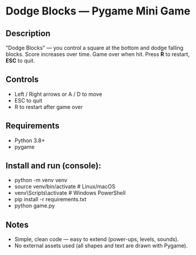 # Dodge Blocks — Pygame Mini Game 

## Description
"Dodge Blocks" — you control a square at the bottom and dodge falling blocks. Score increases over time. Game over when hit. Press **R** to restart, **ESC** to quit.

## Controls
- Left / Right arrows or A / D to move
- ESC to quit
- R to restart after game over

## Requirements
- Python 3.8+
- pygame

## Install and run (console):
- python -m venv venv
- source venv/bin/activate     # Linux/macOS
- venv\Scripts\activate      # Windows PowerShell
- pip install -r requirements.txt
- python game.py

## Notes
- Simple, clean code — easy to extend (power-ups, levels, sounds).
- No external assets used (all shapes and text are drawn with Pygame).
